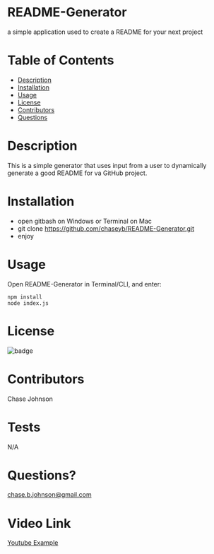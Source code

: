 # README-Generator

a simple application used to create a README for your next project 

# Table of Contents 

* [Description](#-description)
* [Installation](#-installation)
* [Usage](#-usage)
* [License](#-license)
* [Contributors](#-contributors)
* [Questions](#-questions)

# Description

This is a simple generator that uses input from a user to dynamically generate a good README for va GitHub project.

# Installation

* open gitbash on Windows or Terminal on Mac
* git clone https://github.com/chaseyb/README-Generator.git
* enjoy

# Usage

Open README-Generator in Terminal/CLI, and enter:
```
npm install
node index.js 
```
# License

 ![badge](https://img.shields.io/badge/License-Open-blue.svg)

# Contributors

Chase Johnson  

# Tests

N/A

# Questions?

chase.b.johnson@gmail.com 

# Video Link 

[Youtube Example](https://www.youtube.com/watch?v=2c_HhO8Vots&feature=youtu.be "Youtube Example")
